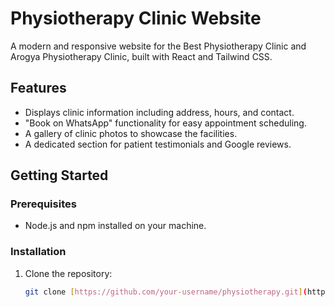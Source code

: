 # Physiotherapy Clinic Website

A modern and responsive website for the Best Physiotherapy Clinic and Arogya Physiotherapy Clinic, built with React and Tailwind CSS.

## Features
- Displays clinic information including address, hours, and contact.
- "Book on WhatsApp" functionality for easy appointment scheduling.
- A gallery of clinic photos to showcase the facilities.
- A dedicated section for patient testimonials and Google reviews.

## Getting Started

### Prerequisites
- Node.js and npm installed on your machine.

### Installation
1. Clone the repository:
   ```bash
   git clone [https://github.com/your-username/physiotherapy.git](https://github.com/your-username/physiotherapy.git)
